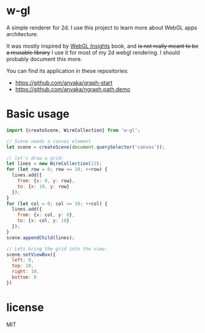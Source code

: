 # w-gl

A simple renderer for 2d. I use this project to learn more about WebGL apps
architecture.

It was mostly inspired by [WebGL Insights](http://www.webglinsights.com/) book,
and ~~is not really meant to be a reusable library~~ I use it for most of my 2d webgl rendering. I should probably document this more.

You can find its application in these repositories:

* https://github.com/anvaka/graph-start
* https://github.com/anvaka/ngraph.path.demo

# Basic usage

``` js
import {createScene, WireCollection} from 'w-gl';

// Scene needs a canvas element
let scene = createScene(document.querySelector('canvas'));

// let's draw a grid:
let lines = new WireCollection(22);
for (let row = 0; row <= 10; ++row) {
  lines.add({
    from: {x: 0, y: row},
    to: {x: 10, y: row}
  });
}
for (let col = 0; col <= 10; ++col) {
  lines.add({
    from: {x: col, y: 0},
    to: {x: col, y: 10}
  });
}
scene.appendChild(lines);

// Lets bring the grid into the view:
scene.setViewBox({
  left: 0,
  top: 10,
  right: 10,
  bottom: 0 
})
```

# license

MIT
